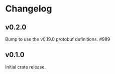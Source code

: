 # Changelog

## v0.2.0

Bump to use the v0.19.0 protobuf definitions. #989

## v0.1.0

Initial crate release.
